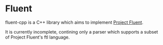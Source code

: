 # Fluent 

fluent-cpp is a C++ library which aims to implement [Project Fluent](https://projectfluent.org/).

It is currently incomplete, contining only a parser which supports a subset of Project Fluent's ftl language. 
